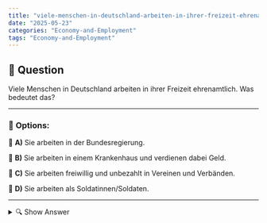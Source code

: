 ```yaml
---
title: "viele-menschen-in-deutschland-arbeiten-in-ihrer-freizeit-ehrenamtlich-was-bedeutet-das"
date: "2025-05-23"
categories: "Economy-and-Employment"
tags: "Economy-and-Employment"
---
```


## 📌 **Question**

Viele Menschen in Deutschland arbeiten in ihrer Freizeit ehrenamtlich. Was bedeutet das?



---

### 📝 **Options:**

🔘 **A)** Sie arbeiten in der Bundesregierung.

🔘 **B)** Sie arbeiten in einem Krankenhaus und verdienen dabei Geld.

🔘 **C)** Sie arbeiten freiwillig und unbezahlt in Vereinen und Verbänden.

🔘 **D)** Sie arbeiten als Soldatinnen/Soldaten.

---

<details>
  <summary>🔍 Show Answer</summary>

  <p>
💡  <b>Correct Answer:</b>  c
  </p>
  <p>
    📖<b>Explanation:</b>
    In Deutschland engagieren sich viele Menschen in ihrer Freizeit ehrenamtlich, was bedeutet, dass sie freiwillig und ohne Bezahlung arbeiten, oft in Vereinen, Wohltätigkeitsorganisationen oder gemeinnützigen Organisationen. Solche Tätigkeiten unterstützen das gesellschaftliche Leben und fördern den sozialen Zusammenhalt. Ehrenamtliche Arbeit kann viele Formen annehmen, von der Betreuung von Kindern und Senioren bis hin zur Organisation von Veranstaltungen oder dem Umweltschutz. Es ist eine wichtige gesellschaftliche Funktion, die vielen Gemeinschaften ermöglicht, Dienstleistungen zu erhalten, die sonst aufgrund finanzieller oder Ressourcenengpässe nicht verfügbar wären.
  </p>
</details>
